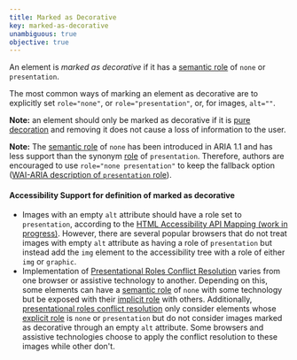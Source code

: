```yaml
---
title: Marked as Decorative
key: marked-as-decorative
unambiguous: true
objective: true
---
```


An element is _marked as decorative_ if it has a [semantic role][] of `none` or `presentation`.

The most common ways of marking an element as decorative are to explicitly set `role="none"`, or `role="presentation"`, or, for images, `alt=""`.

**Note:** an element should only be marked as decorative if it is [pure decoration](https://www.w3.org/TR/WCAG21/#dfn-pure-decoration) and removing it does not cause a loss of information to the user.

**Note:** The [semantic role][] of `none` has been introduced in ARIA 1.1 and has less support than the synonym [role][semantic role] of `presentation`. Therefore, authors are encouraged to use `role="none presentation"` to keep the fallback option ([WAI-ARIA description of `presentation` role](https://www.w3.org/TR/wai-aria-1.1/#presentation)).

#### Accessibility Support for definition of marked as decorative

- Images with an empty `alt` attribute should have a role set to `presentation`, according to the [HTML Accessibility API Mapping (work in progress)](https://www.w3.org/TR/html-aam-1.0/#html-element-role-mappings). However, there are several popular browsers that do not treat images with empty `alt` attribute as having a role of `presentation` but instead add the `img` element to the accessibility tree with a role of either `img` or `graphic`.
- Implementation of [Presentational Roles Conflict Resolution][] varies from one browser or assistive technology to another. Depending on this, some elements can have a [semantic role][] of `none` with some technology but be exposed with their [implicit role][] with others. Additionally, [presentational roles conflict resolution] only consider elements whose [explicit role][] is `none` or `presentation` but do not consider images marked as decorative through an empty `alt` attribute. Some browsers and assistive technologies choose to apply the conflict resolution to these images while other don't.

[explicit role]: #explicit-role 'Definition of explicit role'
[implicit role]: #implicit-role 'Definition of implicit role'
[presentational roles conflict resolution]: https://www.w3.org/TR/wai-aria-1.1/#conflict_resolution_presentation_none 'Presentational Roles Conflict Resolution'
[semantic role]: #semantic-role 'Definition of semantic role'

